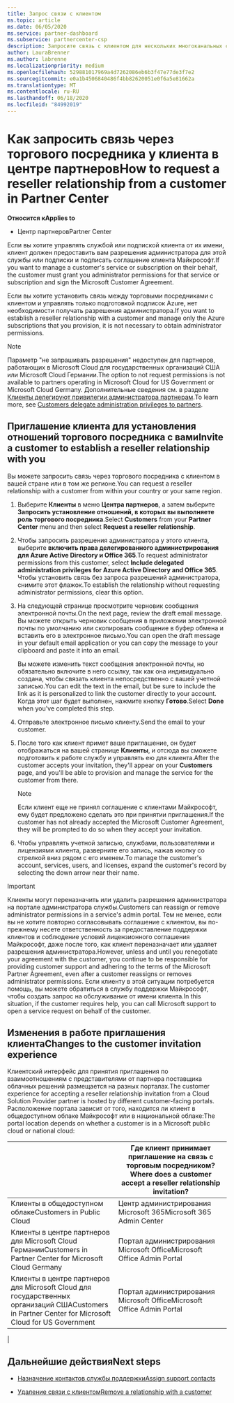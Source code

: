 ```yaml
---
title: Запрос связи с клиентом
ms.topic: article
ms.date: 06/05/2020
ms.service: partner-dashboard
ms.subservice: partnercenter-csp
description: Запросите связь с клиентом для нескольких многоканальных сценариев, а также если необходимо восстановить права делегированного администратора для клиента.
author: LauraBrenner
ms.author: labrenne
ms.localizationpriority: medium
ms.openlocfilehash: 529881017969a4d7262086eb6b3f47e77de3f7e2
ms.sourcegitcommit: e0a1b4506840486f4bb82620051e0f6a5e81662a
ms.translationtype: MT
ms.contentlocale: ru-RU
ms.lasthandoff: 06/18/2020
ms.locfileid: "84992019"
---
```

# <a name="how-to-request-a-reseller-relationship-from-a-customer-in-partner-center"></a><span data-ttu-id="eb8d1-103">Как запросить связь через торгового посредника у клиента в центре партнеров</span><span class="sxs-lookup"><span data-stu-id="eb8d1-103">How to request a reseller relationship from a customer in Partner Center</span></span>

<span data-ttu-id="eb8d1-104">**Относится к**</span><span class="sxs-lookup"><span data-stu-id="eb8d1-104">**Applies to**</span></span>

- <span data-ttu-id="eb8d1-105">Центр партнеров</span><span class="sxs-lookup"><span data-stu-id="eb8d1-105">Partner Center</span></span>

<span data-ttu-id="eb8d1-106">Если вы хотите управлять службой или подпиской клиента от их имени, клиент должен предоставить вам разрешения администратора для этой службы или подписки и подписать соглашение клиента Майкрософт.</span><span class="sxs-lookup"><span data-stu-id="eb8d1-106">If you want to manage a customer's service or subscription on their behalf, the customer must grant you administrator permissions for that service or subscription and sign the Microsoft Customer Agreement.</span></span>

<span data-ttu-id="eb8d1-107">Если вы хотите установить связь между торговыми посредниками с клиентом и управлять только подготовкой подписок Azure, нет необходимости получать разрешения администратора.</span><span class="sxs-lookup"><span data-stu-id="eb8d1-107">If you want to establish a reseller relationship with a customer and manage only the Azure subscriptions that you provision, it is not necessary to obtain administrator permissions.</span></span>

>[!NOTE] 
><span data-ttu-id="eb8d1-108">Параметр "не запрашивать разрешения" недоступен для партнеров, работающих в Microsoft Cloud для государственных организаций США или Microsoft Cloud Германии.</span><span class="sxs-lookup"><span data-stu-id="eb8d1-108">The option to not request permissions is not available to partners operating in Microsoft Cloud for US Government or Microsoft Cloud Germany.</span></span> <span data-ttu-id="eb8d1-109">Дополнительные сведения см. в разделе [Клиенты делегируют привилегии администратора партнерам](https://docs.microsoft.com/partner-center/customers_revoke_admin_privileges).</span><span class="sxs-lookup"><span data-stu-id="eb8d1-109">To learn more, see [Customers delegate administration privileges to partners](https://docs.microsoft.com/partner-center/customers_revoke_admin_privileges).</span></span>

## <a name="invite-a-customer-to-establish-a-reseller-relationship-with-you"></a><span data-ttu-id="eb8d1-110">Приглашение клиента для установления отношений торгового посредника с вами</span><span class="sxs-lookup"><span data-stu-id="eb8d1-110">Invite a customer to establish a reseller relationship with you</span></span>

<span data-ttu-id="eb8d1-111">Вы можете запросить связь через торгового посредника с клиентом в вашей стране или в том же регионе.</span><span class="sxs-lookup"><span data-stu-id="eb8d1-111">You can request a reseller relationship with a customer from within your country or your same region.</span></span>

1. <span data-ttu-id="eb8d1-112">Выберите **Клиенты** в меню **Центра партнеров**, а затем выберите **Запросить установление отношений, в которых вы выполняете роль торгового посредника**.</span><span class="sxs-lookup"><span data-stu-id="eb8d1-112">Select **Customers** from your **Partner Center** menu and then select **Request a reseller relationship**.</span></span>

2. <span data-ttu-id="eb8d1-113">Чтобы запросить разрешения администратора у этого клиента, выберите **включить права делегированного администрирования для Azure Active Directory и Office 365**.</span><span class="sxs-lookup"><span data-stu-id="eb8d1-113">To request administrator permissions from this customer, select **Include delegated administration privileges for Azure Active Directory and Office 365**.</span></span> <span data-ttu-id="eb8d1-114">Чтобы установить связь без запроса разрешений администратора, снимите этот флажок.</span><span class="sxs-lookup"><span data-stu-id="eb8d1-114">To establish the relationship without requesting administrator permissions, clear this option.</span></span>

3. <span data-ttu-id="eb8d1-115">На следующей странице просмотрите черновик сообщения электронной почты.</span><span class="sxs-lookup"><span data-stu-id="eb8d1-115">On the next page, review the draft email message.</span></span> <span data-ttu-id="eb8d1-116">Вы можете открыть черновик сообщения в приложении электронной почты по умолчанию или скопировать сообщение в буфер обмена и вставить его в электронное письмо.</span><span class="sxs-lookup"><span data-stu-id="eb8d1-116">You can open the draft message in your default email application or you can copy the message to your clipboard and paste it into an email.</span></span>

   <span data-ttu-id="eb8d1-117">Вы можете изменить текст сообщения электронной почты, но обязательно включите в него ссылку, так как она индивидуально создана, чтобы связать клиента непосредственно с вашей учетной записью.</span><span class="sxs-lookup"><span data-stu-id="eb8d1-117">You can edit the text in the email, but be sure to include the link as it is personalized to link the customer directly to your account.</span></span> <span data-ttu-id="eb8d1-118">Когда этот шаг будет выполнен, нажмите кнопку **Готово**.</span><span class="sxs-lookup"><span data-stu-id="eb8d1-118">Select **Done** when you've completed this step.</span></span>

4. <span data-ttu-id="eb8d1-119">Отправьте электронное письмо клиенту.</span><span class="sxs-lookup"><span data-stu-id="eb8d1-119">Send the email to your customer.</span></span>

5. <span data-ttu-id="eb8d1-120">После того как клиент примет ваше приглашение, он будет отображаться на вашей странице **Клиенты**, и отсюда вы сможете подготовить к работе службу и управлять ею для клиента.</span><span class="sxs-lookup"><span data-stu-id="eb8d1-120">After the customer accepts your invitation, they'll appear on your **Customers** page, and you'll be able to provision and manage the service for the customer from there.</span></span>

   > [!NOTE]
   > <span data-ttu-id="eb8d1-121">Если клиент еще не принял соглашение с клиентами Майкрософт, ему будет предложено сделать это при принятии приглашения.</span><span class="sxs-lookup"><span data-stu-id="eb8d1-121">If the customer has not already accepted the Microsoft Customer Agreement, they will be prompted to do so when they accept your invitation.</span></span> 

6. <span data-ttu-id="eb8d1-122">Чтобы управлять учетной записью, службами, пользователями и лицензиями клиента, разверните его запись, нажав кнопку со стрелкой вниз рядом с его именем.</span><span class="sxs-lookup"><span data-stu-id="eb8d1-122">To manage the customer's account, services, users, and licenses, expand the customer's record by selecting the down arrow near their name.</span></span>

> [!IMPORTANT]  
> <span data-ttu-id="eb8d1-123">Клиенты могут переназначить или удалить разрешения администратора на портале администратора службы.</span><span class="sxs-lookup"><span data-stu-id="eb8d1-123">Customers can reassign or remove administrator permissions in a service's admin portal.</span></span> <span data-ttu-id="eb8d1-124">Тем не менее, если вы не хотите повторно согласовывать соглашение с клиентом, вы по-прежнему несете ответственность за предоставление поддержки клиентов и соблюдение условий лицензионного соглашения Майкрософт, даже после того, как клиент переназначает или удаляет разрешения администратора.</span><span class="sxs-lookup"><span data-stu-id="eb8d1-124">However, unless and until you renegotiate your agreement with the customer, you continue to be responsible for providing customer support and adhering to the terms of the Microsoft Partner Agreement, even after a customer reassigns or removes administrator permissions.</span></span> <span data-ttu-id="eb8d1-125">Если клиенту в этой ситуации потребуется помощь, вы можете обратиться в службу поддержки Майкрософт, чтобы создать запрос на обслуживание от имени клиента.</span><span class="sxs-lookup"><span data-stu-id="eb8d1-125">In this situation, if the customer requires help, you can call Microsoft support to open a service request on behalf of the customer.</span></span>

## <a name="changes-to-the-customer-invitation-experience"></a><span data-ttu-id="eb8d1-126">Изменения в работе приглашения клиента</span><span class="sxs-lookup"><span data-stu-id="eb8d1-126">Changes to the customer invitation experience</span></span>

<span data-ttu-id="eb8d1-127">Клиентский интерфейс для принятия приглашения по взаимоотношениям с представителями от партнера поставщика облачных решений размещается на разных порталах.</span><span class="sxs-lookup"><span data-stu-id="eb8d1-127">The customer experience for accepting a reseller relationship invitation from a Cloud Solution Provider partner is hosted by different customer-facing portals.</span></span> <span data-ttu-id="eb8d1-128">Расположение портала зависит от того, находится ли клиент в общедоступном облаке Майкрософт или в национальной облаке:</span><span class="sxs-lookup"><span data-stu-id="eb8d1-128">The portal location depends on whether a customer is in a Microsoft public cloud or national cloud:</span></span>

|  | <span data-ttu-id="eb8d1-129">Где клиент принимает приглашение на связь с торговым посредником?</span><span class="sxs-lookup"><span data-stu-id="eb8d1-129">Where does a customer accept a reseller relationship invitation?</span></span> |
|---------|---------
| <span data-ttu-id="eb8d1-130">Клиенты в общедоступном облаке</span><span class="sxs-lookup"><span data-stu-id="eb8d1-130">Customers in Public Cloud</span></span> | <span data-ttu-id="eb8d1-131">Центр администрирования Microsoft 365</span><span class="sxs-lookup"><span data-stu-id="eb8d1-131">Microsoft 365 Admin Center</span></span> |
| <span data-ttu-id="eb8d1-132">Клиенты в центре партнеров для Microsoft Cloud Германии</span><span class="sxs-lookup"><span data-stu-id="eb8d1-132">Customers in Partner Center for Microsoft Cloud Germany</span></span> | <span data-ttu-id="eb8d1-133">Портал администрирования Microsoft Office</span><span class="sxs-lookup"><span data-stu-id="eb8d1-133">Microsoft Office Admin Portal</span></span> |
| <span data-ttu-id="eb8d1-134">Клиенты в центре партнеров для Microsoft Cloud для государственных организаций США</span><span class="sxs-lookup"><span data-stu-id="eb8d1-134">Customers in Partner Center for Microsoft Cloud for US Government</span></span> | <span data-ttu-id="eb8d1-135">Портал администрирования Microsoft Office</span><span class="sxs-lookup"><span data-stu-id="eb8d1-135">Microsoft Office Admin Portal</span></span> |
|

## <a name="next-steps"></a><span data-ttu-id="eb8d1-136">Дальнейшие действия</span><span class="sxs-lookup"><span data-stu-id="eb8d1-136">Next steps</span></span>

- [<span data-ttu-id="eb8d1-137">Назначение контактов службы поддержки</span><span class="sxs-lookup"><span data-stu-id="eb8d1-137">Assign support contacts</span></span>](assign-support-contacts.md)

- [<span data-ttu-id="eb8d1-138">Удаление связи с клиентом</span><span class="sxs-lookup"><span data-stu-id="eb8d1-138">Remove a relationship with a customer</span></span>](remove-a-relationship.md)
